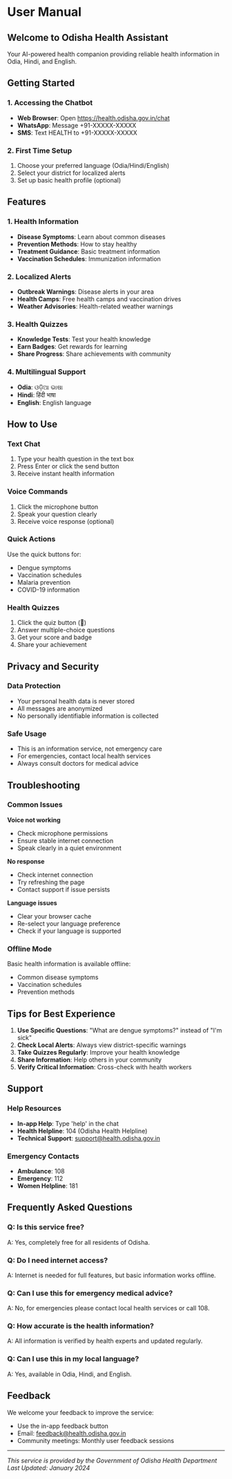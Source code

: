 # User Manual

## Welcome to Odisha Health Assistant

Your AI-powered health companion providing reliable health information in Odia, Hindi, and English.

## Getting Started

### 1. Accessing the Chatbot
- **Web Browser**: Open https://health.odisha.gov.in/chat
- **WhatsApp**: Message +91-XXXXX-XXXXX
- **SMS**: Text HEALTH to +91-XXXXX-XXXXX

### 2. First Time Setup
1. Choose your preferred language (Odia/Hindi/English)
2. Select your district for localized alerts
3. Set up basic health profile (optional)

## Features

### 1. Health Information
- **Disease Symptoms**: Learn about common diseases
- **Prevention Methods**: How to stay healthy
- **Treatment Guidance**: Basic treatment information
- **Vaccination Schedules**: Immunization information

### 2. Localized Alerts
- **Outbreak Warnings**: Disease alerts in your area
- **Health Camps**: Free health camps and vaccination drives
- **Weather Advisories**: Health-related weather warnings

### 3. Health Quizzes
- **Knowledge Tests**: Test your health knowledge
- **Earn Badges**: Get rewards for learning
- **Share Progress**: Share achievements with community

### 4. Multilingual Support
- **Odia**: ଓଡ଼ିଆ ଭାଷା
- **Hindi**: हिंदी भाषा
- **English**: English language

## How to Use

### Text Chat
1. Type your health question in the text box
2. Press Enter or click the send button
3. Receive instant health information

### Voice Commands
1. Click the microphone button
2. Speak your question clearly
3. Receive voice response (optional)

### Quick Actions
Use the quick buttons for:
- Dengue symptoms
- Vaccination schedules
- Malaria prevention
- COVID-19 information

### Health Quizzes
1. Click the quiz button (🎯)
2. Answer multiple-choice questions
3. Get your score and badge
4. Share your achievement

## Privacy and Security

### Data Protection
- Your personal health data is never stored
- All messages are anonymized
- No personally identifiable information is collected

### Safe Usage
- This is an information service, not emergency care
- For emergencies, contact local health services
- Always consult doctors for medical advice

## Troubleshooting

### Common Issues

**Voice not working**
- Check microphone permissions
- Ensure stable internet connection
- Speak clearly in a quiet environment

**No response**
- Check internet connection
- Try refreshing the page
- Contact support if issue persists

**Language issues**
- Clear your browser cache
- Re-select your language preference
- Check if your language is supported

### Offline Mode
Basic health information is available offline:
- Common disease symptoms
- Vaccination schedules
- Prevention methods

## Tips for Best Experience

1. **Use Specific Questions**: "What are dengue symptoms?" instead of "I'm sick"
2. **Check Local Alerts**: Always view district-specific warnings
3. **Take Quizzes Regularly**: Improve your health knowledge
4. **Share Information**: Help others in your community
5. **Verify Critical Information**: Cross-check with health workers

## Support

### Help Resources
- **In-app Help**: Type 'help' in the chat
- **Health Helpline**: 104 (Odisha Health Helpline)
- **Technical Support**: support@health.odisha.gov.in

### Emergency Contacts
- **Ambulance**: 108
- **Emergency**: 112
- **Women Helpline**: 181

## Frequently Asked Questions

### Q: Is this service free?
A: Yes, completely free for all residents of Odisha.

### Q: Do I need internet access?
A: Internet is needed for full features, but basic information works offline.

### Q: Can I use this for emergency medical advice?
A: No, for emergencies please contact local health services or call 108.

### Q: How accurate is the health information?
A: All information is verified by health experts and updated regularly.

### Q: Can I use this in my local language?
A: Yes, available in Odia, Hindi, and English.

## Feedback

We welcome your feedback to improve the service:
- Use the in-app feedback button
- Email: feedback@health.odisha.gov.in
- Community meetings: Monthly user feedback sessions

---

*This service is provided by the Government of Odisha Health Department*
*Last Updated: January 2024*